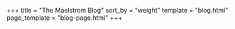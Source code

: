 +++
title = "The Maelstrom Blog"
sort_by = "weight"
template = "blog.html"
page_template = "blog-page.html"
+++
